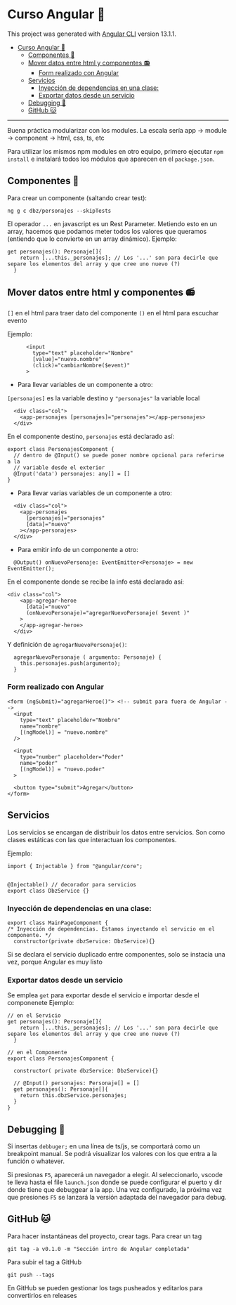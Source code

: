 # Curso Angular 📐

This project was generated with [Angular CLI](https://github.com/angular/angular-cli) version 13.1.1.

- [Curso Angular 📐](#curso-angular-)
  - [Componentes 🎁](#componentes-)
  - [Mover datos entre html y componentes 📻](#mover-datos-entre-html-y-componentes-)
    - [Form realizado con Angular](#form-realizado-con-angular)
  - [Servicios](#servicios)
    - [Inyección de dependencias en una clase:](#inyección-de-dependencias-en-una-clase)
    - [Exportar datos desde un servicio](#exportar-datos-desde-un-servicio)
  - [Debugging 🐞](#debugging-)
  - [GitHub 🐱](#github-)

---

Buena práctica modularizar con los modules. La escala sería app -> module -> component -> html, css, ts, etc

Para utilizar los mismos npm modules en otro equipo, primero ejecutar `npm install` e instalará todos los módulos que aparecen en el `package.json`.

## Componentes 🎁

Para crear un componente (saltando crear test):

```npm:
ng g c dbz/personajes --skipTests
```

El operador `...` en javascript es un Rest Parameter. Metiendo esto en un array, hacemos que podamos meter
todos los valores que queramos (entiendo que lo convierte en un array dinámico).
Ejemplo:

```typescript:
get personajes(): Personaje[]{
    return [...this._personajes]; // Los '...' son para decirle que separe los elementos del array y que cree uno nuevo (?)
  }
```

## Mover datos entre html y componentes 📻

`[]` en el html para traer dato del componente
`()` en el html para escuchar evento

Ejemplo:

```html:
      <input
        type="text" placeholder="Nombre"
        [value]="nuevo.nombre"
        (click)="cambiarNombre($event)"
      >
```

- Para llevar variables de un componente a otro:

`[personajes]` es la variable destino y `"personajes"` la variable local

```html:
  <div class="col">
    <app-personajes [personajes]="personajes"></app-personajes>
  </div>
```

En el componente destino, `personajes` está declarado así:

```typescript:
export class PersonajesComponent {
  // dentro de @Input() se puede poner nombre opcional para referirse a la 
  // variable desde el exterior
  @Input('data') personajes: any[] = []
}
```

- Para llevar varias variables de un componente a otro:

```html:
  <div class="col">
    <app-personajes 
      [personajes]="personajes"
      [data]="nuevo"
    ></app-personajes>
  </div>
```

- Para emitir info de un componente a otro:

```typescript:
  @Output() onNuevoPersonaje: EventEmitter<Personaje> = new EventEmitter();
```

En el componente donde se recibe la info está declarado así:

```html:
<div class="col">
    <app-agregar-heroe
      [data]="nuevo"
      (onNuevoPersonaje)="agregarNuevoPersonaje( $event )"
    >
    </app-agregar-heroe>
  </div>
```

Y definición de `agregarNuevoPersonaje()`:

```typescript:
  agregarNuevoPersonaje ( argumento: Personaje) {
    this.personajes.push(argumento);
  }
```

### Form realizado con Angular

```typescript:
<form (ngSubmit)="agregarHeroe()"> <!-- submit para fuera de Angular -->
  <input
    type="text" placeholder="Nombre"
    name="nombre"
    [(ngModel)] = "nuevo.nombre"
  />

  <input
    type="number" placeholder="Poder"
    name="poder"
    [(ngModel)] = "nuevo.poder"
  >

  <button type="submit">Agregar</button>
</form>
```

## Servicios

Los servicios se encargan de distribuir los datos entre servicios.
Son como clases estáticas con las que interactuan los componentes.

Ejemplo:

```typescript:
import { Injectable } from "@angular/core";


@Injectable() // decorador para servicios
export class DbzService {}
```

### Inyección de dependencias en una clase:

```typescript:
export class MainPageComponent {
/* Inyección de dependencias. Estamos inyectando el servicio en el componente. */
  constructor(private dbzService: DbzService){}
```

Si se declara el servicio duplicado entre componentes, solo se instacia una vez, porque Angular es muy listo

### Exportar datos desde un servicio

Se emplea `get` para exportar desde el servicio e importar desde el componenete
Ejemplo:

```typescript:
// en el Servicio
get personajes(): Personaje[]{
    return [...this._personajes]; // Los '...' son para decirle que separe los elementos del array y que cree uno nuevo (?)
  }
```

```typescript:
// en el Componente
export class PersonajesComponent {

  constructor( private dbzService: DbzService){}

  // @Input() personajes: Personaje[] = []
  get personajes(): Personaje[]{
    return this.dbzService.personajes;
  }
}
```

## Debugging 🐞

Si insertas `debbuger;` en una línea de ts/js, se comportará como un breakpoint manual. Se podrá visualizar los valores con los que entra a la función o whatever.

Si presionas `F5`, aparecerá un navegador a elegir. Al seleccionarlo, vscode te lleva hasta el file `launch.json` donde se puede configurar el puerto y dir donde tiene que debuggear a la app. Una vez configurado, la próxima vez que presiones `F5` se lanzará la versión adaptada del navegador para debug.

## GitHub 🐱

Para hacer instantáneas del proyecto, crear tags.
Para crear un tag

```cmd:
git tag -a v0.1.0 -m "Sección intro de Angular completada"
```

Para subir el tag a GitHub

```cmd:
git push --tags
```

En GitHub se pueden gestionar los tags pusheados y editarlos para convertirlos en releases
